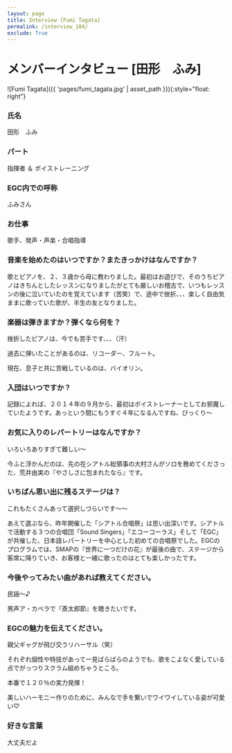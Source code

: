 ```yaml
---
layout: page
title: Interview [Fumi Tagata]
permalink: /interview_104/
exclude: True
---
```


# メンバーインタビュー [田形　ふみ]

![Fumi Tagata]({{ 'pages/fumi_tagata.jpg' | asset_path }}){:style="float: right"}

### 氏名

田形　ふみ

### パート

指揮者 ＆ ボイストレーニング

### EGC内での呼称

ふみさん

### お仕事

歌手、発声・声楽・合唱指導

### 音楽を始めたのはいつですか？またきっかけはなんですか？

歌とピアノを、２、３歳から母に教わりました。最初はお遊びで、そのうちピアノはきちんとしたレッスンになりましたがとても厳しいお稽古で、いつもレッスンの後に泣いていたのを覚えています（苦笑）で、途中で挫折、、、楽しく自由気ままに歌っていた歌が、半生の友となりました。

### 楽器は弾きますか？弾くなら何を？

挫折したピアノは、今でも苦手です、、、（汗）

過去に弾いたことがあるのは、リコーダー、フルート。

現在、息子と共に苦戦しているのは、バイオリン。

### 入団はいつですか？

記録によれば、２０１４年の９月から、最初はボイストレーナーとしてお邪魔していたようです。あっという間にもうすぐ４年になるんですね、びっくり〜

### お気に入りのレパートリーはなんですか？

いろいろありすぎて難しい〜

今ふと浮かんだのは、先の在シアトル総領事の大村さんがソロを務めてくださった、荒井由実の『やさしさに包まれたなら』です。

### いちばん思い出に残るステージは？

これもたくさんあって選択しづらいです〜〜

あえて選ぶなら、昨年開催した「シアトル合唱祭」は思い出深いです。シアトルで活動する３つの合唱団「Sound Singers」「エコーコーラス」そして「EGC」が共催した、日本語レパートリーを中心とした初めての合唱祭でした。EGCのプログラムでは、SMAPの『世界に一つだけの花』が最後の曲で、ステージから客席に降りていき、お客様と一緒に歌ったのはとても楽しかったです。

### 今後やってみたい曲があれば教えてください。

民謡〜♪ 

男声ア・カペラで『斎太郎節』を聴きたいです。

### EGCの魅力を伝えてください。

親父ギャグが飛び交うリハーサル（笑）

それぞれ個性や特技があって一見ばらばらのようでも、歌をこよなく愛している点でがっつりスクラム組めちゃうところ。

本番で１２０％の実力発揮！

美しいハーモニー作りのために、みんなで手を繋いでワイワイしている姿が可愛い♡

### 好きな言葉

大丈夫だよ

